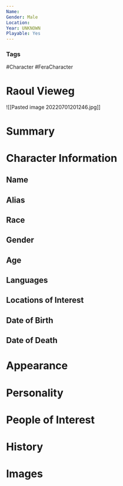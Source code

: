 ```yaml
---
Name: 
Gender: Male
Location: 
Year: UNKNOWN
Playable: Yes
---
```


### Tags
#Character #FeraCharacter 

# Raoul Vieweg
![[Pasted image 20220701201246.jpg]]

# Summary


# Character Information

## Name

## Alias

## Race

## Gender

## Age

## Languages

## Locations of Interest

## Date of Birth

## Date of Death

# Appearance

# Personality

# People of Interest

# History

# Images
